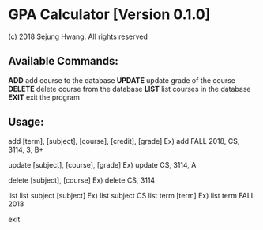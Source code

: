# GPA Calculator [Version 0.1.0]
(c) 2018 Sejung Hwang. All rights reserved

## Available Commands:
**ADD**	add course to the database
**UPDATE**	update grade of the course
**DELETE**	delete course from the database
**LIST**	list courses in the database
**EXIT**	exit the program

## Usage:
add [term], [subject], [course], [credit], [grade]
	Ex) add FALL 2018, CS, 3114, 3, B+

update [subject], [course], [grade]
	Ex) update CS, 3114, A

delete [subject], [course]
	Ex) delete CS, 3114

list
list subject [subject]
	Ex) list subject CS
list term [term]
	Ex) list term FALL 2018

exit
